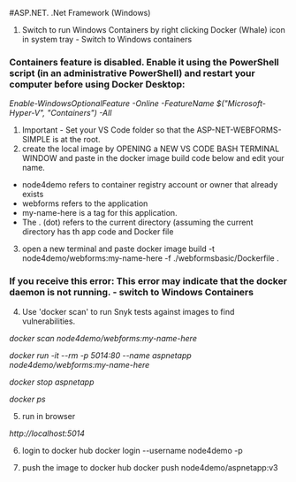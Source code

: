 #ASP.NET. .Net Framework (Windows)

1. Switch to run Windows Containers by right clicking Docker (Whale) icon in system tray - Switch to Windows containers 

### Containers feature is disabled. Enable it using the PowerShell script (in an administrative PowerShell) and restart your computer before using Docker Desktop: 

*Enable-WindowsOptionalFeature -Online -FeatureName $("Microsoft-Hyper-V", "Containers") -All*


1. Important - Set your VS Code folder so that the ASP-NET-WEBFORMS-SIMPLE is at the root.
2. create the local image by OPENING a NEW VS CODE BASH TERMINAL WINDOW and paste in the docker image build code below and edit your name. 
- node4demo refers to container registry account or owner that already exists
- webforms refers to the application 
- my-name-here is a tag for this application. 
- The . (dot) refers to the current directory (assuming the current directory has th app code and Docker file

3. open a new terminal and paste
docker image build -t node4demo/webforms:my-name-here -f ./webformsbasic/Dockerfile . 

### If you receive this error: This error may indicate that the docker daemon is not running. - switch to Windows Containers

4. Use 'docker scan' to run Snyk tests against images to find vulnerabilities.

*docker scan node4demo/webforms:my-name-here*

*docker run -it --rm -p 5014:80 --name aspnetapp node4demo/webforms:my-name-here*

*docker stop aspnetapp*

*docker ps*

5. run in browser

*http://localhost:5014*

6. login to docker hub
docker login --username node4demo -p <password>

7. push the image to docker hub
docker push node4demo/aspnetapp:v3

